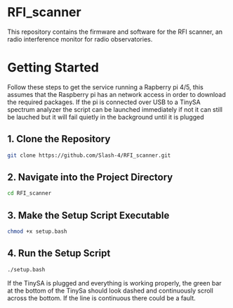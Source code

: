 # RFI_scanner

This repository contains the firmware and software for the RFI scanner, an radio interference monitor for radio observatories.


#  Getting Started

Follow these steps to get the service running a Rapberry pi 4/5, this assumes that the Raspberry pi has an network access in order to download the required packages.
If the pi is connected over USB to a TinySA spectrum analyzer the script can be launched immediately if not it can still be lauched but it will fail quietly in the background until it is plugged


## 1. Clone the Repository

```bash
git clone https://github.com/Slash-4/RFI_scanner.git
```

## 2. Navigate into the Project Directory

```bash
cd RFI_scanner
```

## 3. Make the Setup Script Executable

```bash
chmod +x setup.bash
```

## 4. Run the Setup Script

```bash
./setup.bash
```

If the TinySA is plugged and everything is working properly, the green bar at the bottom of the TinySa should look dashed and continuously scroll across the bottom.
If the line is continuous there could be a fault. 






